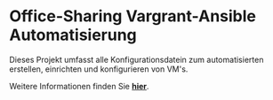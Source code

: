 # Office-Sharing Vargrant-Ansible Automatisierung

Dieses Projekt umfasst alle Konfigurationsdatein zum automatisierten erstellen, einrichten und konfigurieren von VM's.

Weitere Informationen finden Sie **[hier](https://github.com/gz-bad-erzland-p2/NextJS-Office-Sharing)**.
